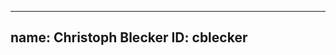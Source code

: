 -------------------------------------------------------------
name: Christoph Blecker
ID: cblecker
-------------------------------------------------------------
